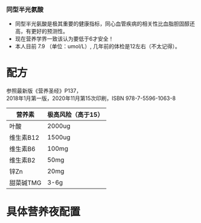 ### 同型半光氨酸
- 同型半光氨酸是极其重要的健康指标，同心血管疾病的相关性比血脂胆固醇还高，有更好的预测性。  
- 现在营养学界一致该认为要低于6才安全！   
- 本人目前 7.9 （单位：umol/L）,  几年前的体检是12左右（不太记得）。  

# 配方
  参照最新版《营养圣经》P137，  
  2018年1月第一版，2020年11月第15次印刷，ISBN 978-7-5596-1063-8  
  
 | 营养素   |   极高风险（高于15）|
 |---------|------------------|
 | 叶酸     |  2000ug |
 | 维生素B12 | 1500ug |
 | 维生素B6  | 100mg  |
 | 维生素B2  | 50mg   | 
 | 锌Zn     | 20mg   |
 | 甜菜碱TMG | 3-6g   |
  
# 具体营养夜配置
  
  
